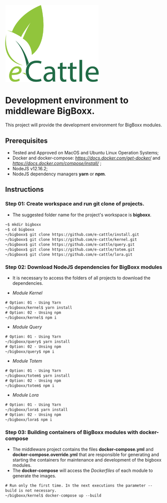 <img src="https://raw.githubusercontent.com/e-cattle/art/master/eCattle.png" width="300" alt="e-Cattle Logo" />

# Development environment to middleware BigBoxx.

This project will provide the development environment for BigBoxx modules.

## Prerequisites

- Tested and Approved on MacOS and Ubuntu Linux Operation Systems;
- Docker and docker-compose: *https://docs.docker.com/get-docker/* and *https://docs.docker.com/compose/install/* ;
- NodeJS v12.16.2;
- NodeJS dependency managers **yarn** or **npm**.

## Instructions

### Step 01: Create workspace and run git clone of projects.

- The suggested folder name for the project's workspace is **bigboxx**.

```shell
~$ mkdir bigboxx
~$ cd bigboxx
~/bigboxx$ git clone https://github.com/e-cattle/install.git
~/bigboxx$ git clone https://github.com/e-cattle/kernel.git
~/bigboxx$ git clone https://github.com/e-cattle/query.git
~/bigboxx$ git clone https://github.com/e-cattle/totem.git
~/bigboxx$ git clone https://github.com/e-cattle/lora.git
```

### Step 02: Download NodeJS dependencies for BigBoxx modules

- It is necessary to access the folders of all projects to download the dependencies. 

- *Module Kernel*
```shell
# Option: 01 - Using Yarn
~/bigboxx/kernel$ yarn install
# Option: 02 - Unsing npm
~/bigboxx/kernel$ npm i
```

- *Module Query*
```shell
# Option: 01 - Using Yarn
~/bigboxx/query$ yarn install
# Option: 02 - Unsing npm
~/bigboxx/query$ npm i
```

- *Module Totem*
```shell
# Option: 01 - Using Yarn
~/bigboxx/totem$ yarn install
# Option: 02 - Unsing npm
~/bigboxx/totem$ npm i
```

- *Module Lora*
```shell
# Option: 01 - Using Yarn
~/bigboxx/lora$ yarn install
# Option: 02 - Unsing npm
~/bigboxx/lora$ npm i
```

### Step 03: Building containers of BigBoxx modules with docker-compose

- The middleware project contains the files **docker-compose.yml** and **docker-compose.override.yml** that are responsible for generating and starting the containers for maintenance and development of the bigboxx modules.
- The **docker-compose** will access the *Dockerfiles* of each module to generate the images. 

```shell
# Run only the first time. In the next executions the parameter --build is not necessary.
~/bigboxx/kernel$ docker-compose up --build
```

